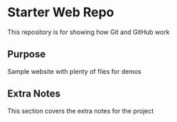 # Starter Web Repo

This repository is for showing how Git and GitHub work

## Purpose

Sample website with plenty of files for demos

## Extra Notes

This section covers the extra notes for the project
